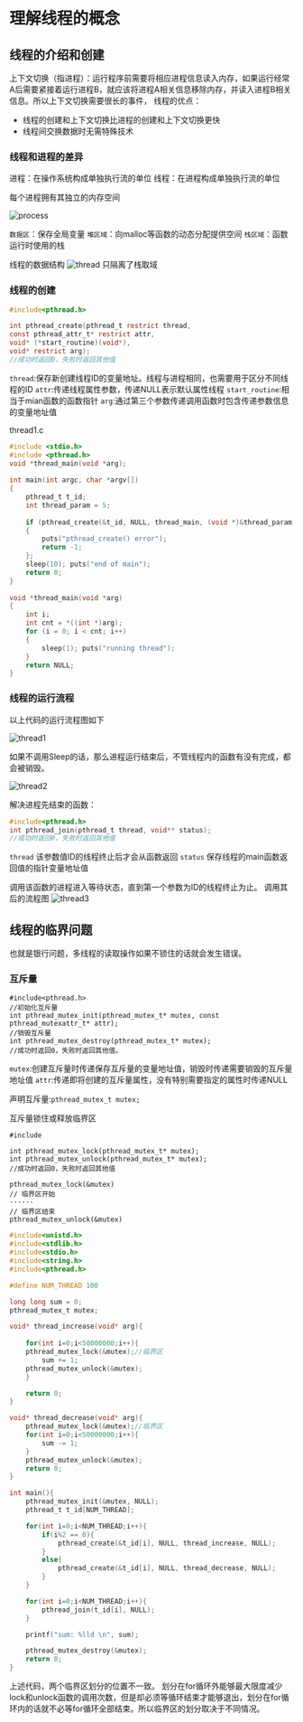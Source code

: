 # 理解线程的概念
## 线程的介绍和创建
上下文切换（指进程）：运行程序前需要将相应进程信息读入内存，如果运行经常A后需要紧接着运行进程B，就应该将进程A相关信息移除内存，并读入进程B相关信息。所以上下文切换需要很长的事件，
线程的优点：
- 线程的创建和上下文切换比进程的创建和上下文切换更快
- 线程间交换数据时无需特殊技术

### 线程和进程的差异
进程：在操作系统构成单独执行流的单位
线程：在进程构成单独执行流的单位

每个进程拥有其独立的内存空间

![process](pic/process.png)

`数据区`：保存全局变量
`堆区域`：向malloc等函数的动态分配提供空间
`栈区域`：函数运行时使用的栈

线程的数据结构
![thread](pic/process2.png)
只隔离了栈取域

### 线程的创建
```c
#include<pthread.h>

int pthread_create(pthread_t restrict thread, 
const pthread_attr_t* restrict attr, 
void* (*start_routine)(void*),
void* restrict arg);
//成功时返回0，失败时返回其他值
```
`thread`:保存新创建线程ID的变量地址。线程与进程相同，也需要用于区分不同线程的ID
`attr`:传递线程属性参数，传递NULL表示默认属性线程
`start_routine`:相当于mian函数的函数指针
`arg`:通过第三个参数传递调用函数时包含传递参数信息的变量地址值

thread1.c
```c
#include <stdio.h>
#include <pthread.h>
void *thread_main(void *arg);
 
int main(int argc, char *argv[])
{
    pthread_t t_id;
    int thread_param = 5;
 
    if (pthread_create(&t_id, NULL, thread_main, (void *)&thread_param) != 0)
    {
        puts("pthread_create() error");
        return -1;
    };
    sleep(10); puts("end of main");
    return 0;
}
 
void *thread_main(void *arg)
{
    int i;
    int cnt = *((int *)arg);
    for (i = 0; i < cnt; i++)
    {
        sleep(1); puts("running thread");
    }
    return NULL;
}
```

### 线程的运行流程

以上代码的运行流程图如下

![thread1](pic/thread.png)

如果不调用Sleep的话，那么进程运行结束后，不管线程内的函数有没有完成，都会被销毁。

![thread2](pic/thread2.png)

解决进程先结束的函数：
```c
#include<pthread.h>
int pthread_join(pthread_t thread, void** status);
//成功时返回0，失败时返回其他值
```
`thread` 该参数值ID的线程终止后才会从函数返回
`status` 保存线程的main函数返回值的指针变量地址值

调用该函数的进程进入等待状态，直到第一个参数为ID的线程终止为止。
调用其后的流程图
![thread3](pic/thread3.png)

## 线程的临界问题
也就是银行问题，多线程的读取操作如果不锁住的话就会发生错误。
### 互斥量
```
#include<pthread.h>
//初始化互斥量
int pthread_mutex_init(pthread_mutex_t* mutex, const pthread_mutexattr_t* attr);
//销毁互斥量
int pthread_mutex_destroy(pthread_mutex_t* mutex);
//成功时返回0，失败时返回其他值。
```
`mutex`:创建互斥量时传递保存互斥量的变量地址值，销毁时传递需要销毁的互斥量地址值
`attr`:传递即将创建的互斥量属性，没有特别需要指定的属性时传递NULL

声明互斥量:`pthread_mutex_t mutex;`

互斥量锁住或释放临界区
```
#include

int pthread_mutex_lock(pthread_mutex_t* mutex);
int pthread_mutex_unlock(pthread_mutex_t* mutex);
//成功时返回0，失败时返回其他值
```
```
pthread_mutex_lock(&mutex)
// 临界区开始
······
// 临界区结束
pthread_mutex_unlock(&mutex)
```

```c
#include<unistd.h>
#include<stdlib.h>
#include<stdio.h>
#include<string.h>
#include<pthread.h>

#define NUM_THREAD 100

long long sum = 0;
pthread_mutex_t mutex;

void* thread_increase(void* arg){
    
    for(int i=0;i<50000000;i++){
    pthread_mutex_lock(&mutex);//临界区
        sum += 1;
    pthread_mutex_unlock(&mutex);  
    }

    return 0;
}

void* thread_decrease(void* arg){
    pthread_mutex_lock(&mutex);//临界区
    for(int i=0;i<50000000;i++){
        sum -= 1;
    }
    pthread_mutex_unlock(&mutex);
    return 0;
}

int main(){
    pthread_mutex_init(&mutex, NULL);
    pthread_t t_id[NUM_THREAD];

    for(int i=0;i<NUM_THREAD;i++){
        if(i%2 == 0){
            pthread_create(&t_id[i], NULL, thread_increase, NULL);
        }
        else{
            pthread_create(&t_id[i], NULL, thread_decrease, NULL);
        }
    }

    for(int i=0;i<NUM_THREAD;i++){
        pthread_join(t_id[i], NULL);
    }

    printf("sum: %lld \n", sum);

    pthread_mutex_destroy(&mutex);
    return 0;
}
```
上述代码，两个临界区划分的位置不一致。
划分在for循环外能够最大限度减少lock和unlock函数的调用次数，但是却必须等循环结束才能够退出，划分在for循环内的话就不必等for循环全部结束。所以临界区的划分取决于不同情况。